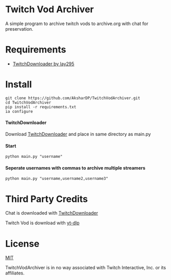 # Twitch Vod Archiver
A simple program to archive twitch vods to archive.org with chat for preservation.

# Requirements
- [TwitchDownloader by lay295](https://github.com/lay295/TwitchDownloader)

# Install
```
git clone https://github.com/AksharDP/TwitchVodArchiver.git
cd TwitchVodArchiver
pip install -r requirements.txt
ia configure
```
#### TwitchDownloader
Download [TwitchDownloader](https://github.com/lay295/TwitchDownloader) and place in same directory as main.py

#### Start
```
python main.py "username"
```
#### Seperate usernames with commas to archive multiple streamers
```
python main.py "username,username2,username3"
```

# Third Party Credits

Chat is downloaded with [TwitchDownloader](https://github.com/lay295/TwitchDownloader/tree/master)

Twitch Vod is download with [yt-dlp](https://github.com/yt-dlp/yt-dlp)

# License

[MIT](./LICENSE.txt)

TwitchVodArchiver is in no way associated with Twitch Interactive, Inc. or its affiliates.
